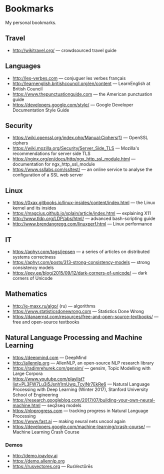 # Bookmarks

My personal bookmarks.

## Travel

  * <http://wikitravel.org/> — crowdsourced travel guide

## Languages

  * <http://les-verbes.com> — conjuguer les verbes français
  * <http://learnenglish.britishcouncil.org/en/content> — LearnEnglish at British Council
  * <https://www.thepunctuationguide.com> — the American punctuation guide
  * <https://developers.google.com/style/> — Google Developer Documentation Style Guide

## Security

  * <https://wiki.openssl.org/index.php/Manual:Ciphers(1)> — OpenSSL ciphers
  * <https://wiki.mozilla.org/Security/Server_Side_TLS> — Mozilla's recommendations for server side TLS
  * <https://nginx.org/en/docs/http/ngx_http_ssl_module.html> — documentation for ngx_http_ssl_module
  * <https://www.ssllabs.com/ssltest/> — an online service to analyse the configuration of a SSL web server

## Linux

  * <https://0xax.gitbooks.io/linux-insides/content/index.html> — the Linux kernel and its insides
  * <https://magcius.github.io/xplain/article/index.html> — explaining X11
  * <http://www.tldp.org/LDP/abs/html/> — advanced bash-scripting guide
  * <http://www.brendangregg.com/linuxperf.html> — Linux performance

## IT

  * <https://aphyr.com/tags/jepsen> — a series of articles on distributed systems correctness
  * <https://aphyr.com/posts/313-strong-consistency-models> — strong consistency models
  * <https://eev.ee/blog/2015/09/12/dark-corners-of-unicode/> — dark corners of Unicode

## Mathematics

  * <http://e-maxx.ru/algo/> (ru) — algorithms
  * <https://www.statisticsdonewrong.com> — Statistics Done Wrong
  * <https://danaernst.com/resources/free-and-open-source-textbooks/> — free and open-source textbooks

## Natural Language Processing and Machine Learning

  * <https://deepmind.com> — DeepMind
  * <http://allennlp.org> — AllenNLP, an open-source NLP research library
  * <https://radimrehurek.com/gensim/> — gensim, Topic Modelling with Large Corpora
  * <https://www.youtube.com/playlist?list=PL3FW7Lu3i5Jsnh1rnUwq_TcylNr7EkRe6> — Natural Language Processing with Deep Learning (Winter 2017), Stanford University School of Engineering
  * <https://research.googleblog.com/2017/07/building-your-own-neural-machine.html> — seq2seq models
  * <https://nlpprogress.com> — tracking progress in Natural Language Processing
  * <https://www.fast.ai> — making neural nets uncool again
  * <https://developers.google.com/machine-learning/crash-course/> — Machine Learning Crash Course

### Demos

  * <http://demo.ipavlov.ai>
  * <https://demo.allennlp.org>
  * <https://rusvectores.org> — RusVectōrēs
